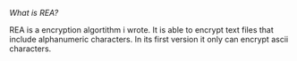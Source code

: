 *What is REA?*

REA is a encryption algortithm i wrote. It is able to encrypt text files that include alphanumeric characters. In its first version it only can encrypt ascii characters.
